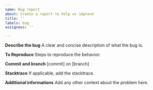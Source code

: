 ```yaml
---
name: Bug report
about: Create a report to help us improve
title: ''
labels: bug
assignees: ''

---
```


**Describe the bug**
A clear and concise description of what the bug is.

**To Reproduce**
Steps to reproduce the behavior:

**Commit and branch**
[commit] on [branch]

**Stacktrace**
If applicable, add the stacktrace.

**Additional informations**
Add any other context about the problem here.
